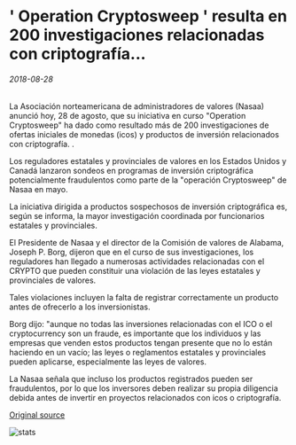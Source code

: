 # ' Operation Cryptosweep ' resulta en 200 investigaciones relacionadas con criptografía...

###### 2018-08-28

La Asociación norteamericana de administradores de valores (Nasaa) anunció hoy, 28 de agosto, que su iniciativa en curso "Operation Cryptosweep" ha dado como resultado más de 200 investigaciones de ofertas iniciales de monedas (icos) y productos de inversión relacionados con criptografía. .

Los reguladores estatales y provinciales de valores en los Estados Unidos y Canadá lanzaron sondeos en programas de inversión criptográfica potencialmente fraudulentos como parte de la "operación Cryptosweep" de Nasaa en mayo.

La iniciativa dirigida a productos sospechosos de inversión criptográfica es, según se informa, la mayor investigación coordinada por funcionarios estatales y provinciales.

El Presidente de Nasaa y el director de la Comisión de valores de Alabama, Joseph P. Borg, dijeron que en el curso de sus investigaciones, los reguladores han llegado a numerosas actividades relacionadas con el CRYPTO que pueden constituir una violación de las leyes estatales y provinciales de valores.

Tales violaciones incluyen la falta de registrar correctamente un producto antes de ofrecerlo a los inversionistas.

Borg dijo: "aunque no todas las inversiones relacionadas con el ICO o el cryptocurrency son un fraude, es importante que los individuos y las empresas que venden estos productos tengan presente que no lo están haciendo en un vacío; las leyes o reglamentos estatales y provinciales pueden aplicarse, especialmente las leyes de valores.

La Nasaa señala que incluso los productos registrados pueden ser fraudulentos, por lo que los inversores deben realizar su propia diligencia debida antes de invertir en proyectos relacionados con icos o criptografía.

[Original source](https://cointelegraph.com/news/operation-cryptosweep-results-in-200-crypto-related-investigations)

![stats](https://c.statcounter.com/11760860/0/a89fa40b/1/ "stats")